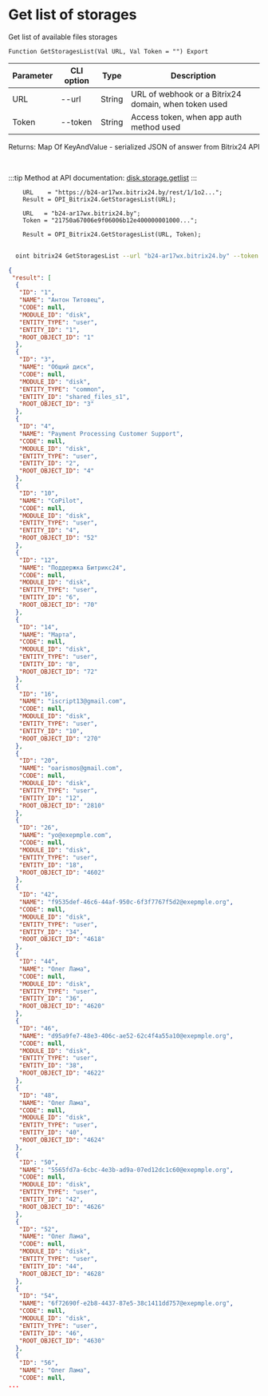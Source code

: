 ﻿---
sidebar_position: 1
---

# Get list of storages
 Get list of available files storages



`Function GetStoragesList(Val URL, Val Token = "") Export`

  | Parameter | CLI option | Type | Description |
  |-|-|-|-|
  | URL | --url | String | URL of webhook or a Bitrix24 domain, when token used |
  | Token | --token | String | Access token, when app auth method used |

  
  Returns:  Map Of KeyAndValue - serialized JSON of answer from Bitrix24 API

<br/>

:::tip
Method at API documentation: [disk.storage.getlist](https://dev.1c-bitrix.ru/rest_help/disk/storage/disk_storage_getlist.php)
:::
<br/>


```bsl title="Code example"
    URL    = "https://b24-ar17wx.bitrix24.by/rest/1/1o2...";
    Result = OPI_Bitrix24.GetStoragesList(URL);

    URL   = "b24-ar17wx.bitrix24.by";
    Token = "21750a67006e9f06006b12e400000001000...";

    Result = OPI_Bitrix24.GetStoragesList(URL, Token);
```



```sh title="CLI command example"
    
  oint bitrix24 GetStoragesList --url "b24-ar17wx.bitrix24.by" --token "fe3fa966006e9f06006b12e400000001000..."

```

```json title="Result"
{
 "result": [
  {
   "ID": "1",
   "NAME": "Антон Титовец",
   "CODE": null,
   "MODULE_ID": "disk",
   "ENTITY_TYPE": "user",
   "ENTITY_ID": "1",
   "ROOT_OBJECT_ID": "1"
  },
  {
   "ID": "3",
   "NAME": "Общий диск",
   "CODE": null,
   "MODULE_ID": "disk",
   "ENTITY_TYPE": "common",
   "ENTITY_ID": "shared_files_s1",
   "ROOT_OBJECT_ID": "3"
  },
  {
   "ID": "4",
   "NAME": "Payment Processing Customer Support",
   "CODE": null,
   "MODULE_ID": "disk",
   "ENTITY_TYPE": "user",
   "ENTITY_ID": "2",
   "ROOT_OBJECT_ID": "4"
  },
  {
   "ID": "10",
   "NAME": "CoPilot",
   "CODE": null,
   "MODULE_ID": "disk",
   "ENTITY_TYPE": "user",
   "ENTITY_ID": "4",
   "ROOT_OBJECT_ID": "52"
  },
  {
   "ID": "12",
   "NAME": "Поддержка Битрикс24",
   "CODE": null,
   "MODULE_ID": "disk",
   "ENTITY_TYPE": "user",
   "ENTITY_ID": "6",
   "ROOT_OBJECT_ID": "70"
  },
  {
   "ID": "14",
   "NAME": "Марта",
   "CODE": null,
   "MODULE_ID": "disk",
   "ENTITY_TYPE": "user",
   "ENTITY_ID": "8",
   "ROOT_OBJECT_ID": "72"
  },
  {
   "ID": "16",
   "NAME": "iscript13@gmail.com",
   "CODE": null,
   "MODULE_ID": "disk",
   "ENTITY_TYPE": "user",
   "ENTITY_ID": "10",
   "ROOT_OBJECT_ID": "270"
  },
  {
   "ID": "20",
   "NAME": "oarismos@gmail.com",
   "CODE": null,
   "MODULE_ID": "disk",
   "ENTITY_TYPE": "user",
   "ENTITY_ID": "12",
   "ROOT_OBJECT_ID": "2810"
  },
  {
   "ID": "26",
   "NAME": "yo@exepmple.com",
   "CODE": null,
   "MODULE_ID": "disk",
   "ENTITY_TYPE": "user",
   "ENTITY_ID": "18",
   "ROOT_OBJECT_ID": "4602"
  },
  {
   "ID": "42",
   "NAME": "f9535def-46c6-44af-950c-6f3f7767f5d2@exepmple.org",
   "CODE": null,
   "MODULE_ID": "disk",
   "ENTITY_TYPE": "user",
   "ENTITY_ID": "34",
   "ROOT_OBJECT_ID": "4618"
  },
  {
   "ID": "44",
   "NAME": "Олег Лама",
   "CODE": null,
   "MODULE_ID": "disk",
   "ENTITY_TYPE": "user",
   "ENTITY_ID": "36",
   "ROOT_OBJECT_ID": "4620"
  },
  {
   "ID": "46",
   "NAME": "d95a9fe7-48e3-406c-ae52-62c4f4a55a10@exepmple.org",
   "CODE": null,
   "MODULE_ID": "disk",
   "ENTITY_TYPE": "user",
   "ENTITY_ID": "38",
   "ROOT_OBJECT_ID": "4622"
  },
  {
   "ID": "48",
   "NAME": "Олег Лама",
   "CODE": null,
   "MODULE_ID": "disk",
   "ENTITY_TYPE": "user",
   "ENTITY_ID": "40",
   "ROOT_OBJECT_ID": "4624"
  },
  {
   "ID": "50",
   "NAME": "5565fd7a-6cbc-4e3b-ad9a-07ed12dc1c60@exepmple.org",
   "CODE": null,
   "MODULE_ID": "disk",
   "ENTITY_TYPE": "user",
   "ENTITY_ID": "42",
   "ROOT_OBJECT_ID": "4626"
  },
  {
   "ID": "52",
   "NAME": "Олег Лама",
   "CODE": null,
   "MODULE_ID": "disk",
   "ENTITY_TYPE": "user",
   "ENTITY_ID": "44",
   "ROOT_OBJECT_ID": "4628"
  },
  {
   "ID": "54",
   "NAME": "6f72690f-e2b8-4437-87e5-38c1411dd757@exepmple.org",
   "CODE": null,
   "MODULE_ID": "disk",
   "ENTITY_TYPE": "user",
   "ENTITY_ID": "46",
   "ROOT_OBJECT_ID": "4630"
  },
  {
   "ID": "56",
   "NAME": "Олег Лама",
   "CODE": null,
...
```
